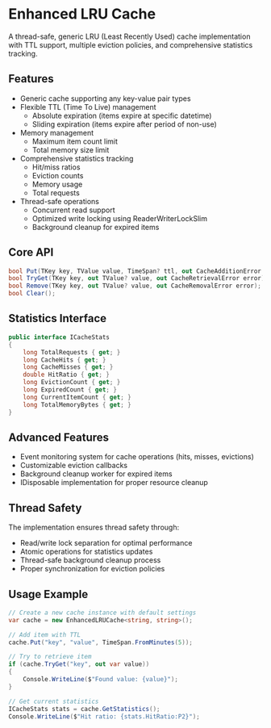 ﻿# Enhanced LRU Cache

A thread-safe, generic LRU (Least Recently Used) cache implementation with TTL support, multiple eviction policies, and comprehensive statistics tracking.

## Features

- Generic cache supporting any key-value pair types
- Flexible TTL (Time To Live) management
    - Absolute expiration (items expire at specific datetime)
    - Sliding expiration (items expire after period of non-use)
- Memory management
    - Maximum item count limit
    - Total memory size limit
- Comprehensive statistics tracking
    - Hit/miss ratios
    - Eviction counts
    - Memory usage
    - Total requests
- Thread-safe operations
    - Concurrent read support
    - Optimized write locking using ReaderWriterLockSlim
    - Background cleanup for expired items

## Core API

```csharp
bool Put(TKey key, TValue value, TimeSpan? ttl, out CacheAdditionError error);
bool TryGet(TKey key, out TValue? value, out CacheRetrievalError error);
bool Remove(TKey key, out TValue? value, out CacheRemovalError error);
bool Clear();
```

## Statistics Interface

```csharp
public interface ICacheStats
{
    long TotalRequests { get; }
    long CacheHits { get; }
    long CacheMisses { get; }
    double HitRatio { get; }
    long EvictionCount { get; }
    long ExpiredCount { get; }
    long CurrentItemCount { get; }
    long TotalMemoryBytes { get; }
}
```

## Advanced Features

- Event monitoring system for cache operations (hits, misses, evictions)
- Customizable eviction callbacks
- Background cleanup worker for expired items
- IDisposable implementation for proper resource cleanup

## Thread Safety

The implementation ensures thread safety through:
- Read/write lock separation for optimal performance
- Atomic operations for statistics updates
- Thread-safe background cleanup process
- Proper synchronization for eviction policies

## Usage Example

```csharp
// Create a new cache instance with default settings
var cache = new EnhancedLRUCache<string, string>();

// Add item with TTL
cache.Put("key", "value", TimeSpan.FromMinutes(5));

// Try to retrieve item
if (cache.TryGet("key", out var value))
{
    Console.WriteLine($"Found value: {value}");
}

// Get current statistics
ICacheStats stats = cache.GetStatistics();
Console.WriteLine($"Hit ratio: {stats.HitRatio:P2}");
```